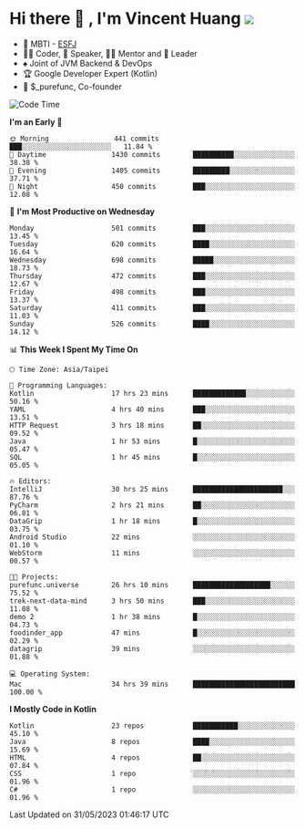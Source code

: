 # Hi there 👋 , I'm Vincent Huang ![](https://komarev.com/ghpvc/?username=Jian-Min-Huang)
- 👀 MBTI - [ESFJ](https://www.16personalities.com/esfj-personality)
- 👨‍💻 Coder, 🎤 Speaker, 👨‍🏫 Mentor and 🚀 Leader
- ♠️ Joint of JVM Backend & DevOps
- 🏆 Google Developer Expert (Kotlin)
- 💼 $_purefunc, Co-founder

<!--START_SECTION:waka-->
![Code Time](http://img.shields.io/badge/Code%20Time-2%2C089%20hrs%2014%20mins-blue)

**I'm an Early 🐤** 

```text
🌞 Morning                441 commits         ███░░░░░░░░░░░░░░░░░░░░░░   11.84 % 
🌆 Daytime                1430 commits        ██████████░░░░░░░░░░░░░░░   38.38 % 
🌃 Evening                1405 commits        █████████░░░░░░░░░░░░░░░░   37.71 % 
🌙 Night                  450 commits         ███░░░░░░░░░░░░░░░░░░░░░░   12.08 % 
```
📅 **I'm Most Productive on Wednesday** 

```text
Monday                   501 commits         ███░░░░░░░░░░░░░░░░░░░░░░   13.45 % 
Tuesday                  620 commits         ████░░░░░░░░░░░░░░░░░░░░░   16.64 % 
Wednesday                698 commits         █████░░░░░░░░░░░░░░░░░░░░   18.73 % 
Thursday                 472 commits         ███░░░░░░░░░░░░░░░░░░░░░░   12.67 % 
Friday                   498 commits         ███░░░░░░░░░░░░░░░░░░░░░░   13.37 % 
Saturday                 411 commits         ███░░░░░░░░░░░░░░░░░░░░░░   11.03 % 
Sunday                   526 commits         ████░░░░░░░░░░░░░░░░░░░░░   14.12 % 
```


📊 **This Week I Spent My Time On** 

```text
🕑︎ Time Zone: Asia/Taipei

💬 Programming Languages: 
Kotlin                   17 hrs 23 mins      █████████████░░░░░░░░░░░░   50.16 % 
YAML                     4 hrs 40 mins       ███░░░░░░░░░░░░░░░░░░░░░░   13.51 % 
HTTP Request             3 hrs 18 mins       ██░░░░░░░░░░░░░░░░░░░░░░░   09.52 % 
Java                     1 hr 53 mins        █░░░░░░░░░░░░░░░░░░░░░░░░   05.47 % 
SQL                      1 hr 45 mins        █░░░░░░░░░░░░░░░░░░░░░░░░   05.05 % 

🔥 Editors: 
IntelliJ                 30 hrs 25 mins      ██████████████████████░░░   87.76 % 
PyCharm                  2 hrs 21 mins       ██░░░░░░░░░░░░░░░░░░░░░░░   06.81 % 
DataGrip                 1 hr 18 mins        █░░░░░░░░░░░░░░░░░░░░░░░░   03.75 % 
Android Studio           22 mins             ░░░░░░░░░░░░░░░░░░░░░░░░░   01.10 % 
WebStorm                 11 mins             ░░░░░░░░░░░░░░░░░░░░░░░░░   00.57 % 

🐱‍💻 Projects: 
purefunc.universe        26 hrs 10 mins      ███████████████████░░░░░░   75.52 % 
trek-next-data-mind      3 hrs 50 mins       ███░░░░░░░░░░░░░░░░░░░░░░   11.08 % 
demo 2                   1 hr 38 mins        █░░░░░░░░░░░░░░░░░░░░░░░░   04.73 % 
foodinder_app            47 mins             █░░░░░░░░░░░░░░░░░░░░░░░░   02.29 % 
datagrip                 39 mins             ░░░░░░░░░░░░░░░░░░░░░░░░░   01.88 % 

💻 Operating System: 
Mac                      34 hrs 39 mins      █████████████████████████   100.00 % 
```

**I Mostly Code in Kotlin** 

```text
Kotlin                   23 repos            ███████████░░░░░░░░░░░░░░   45.10 % 
Java                     8 repos             ████░░░░░░░░░░░░░░░░░░░░░   15.69 % 
HTML                     4 repos             ██░░░░░░░░░░░░░░░░░░░░░░░   07.84 % 
CSS                      1 repo              ░░░░░░░░░░░░░░░░░░░░░░░░░   01.96 % 
C#                       1 repo              ░░░░░░░░░░░░░░░░░░░░░░░░░   01.96 % 
```




 Last Updated on 31/05/2023 01:46:17 UTC
<!--END_SECTION:waka-->
